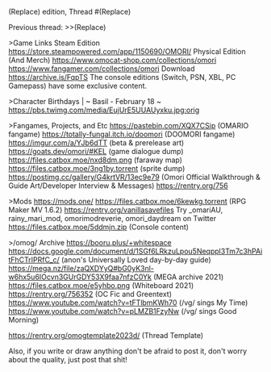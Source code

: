 (Replace) edition, Thread #(Replace)

Previous thread: >>(Replace)

\>Game Links
Steam Edition
https://store.steampowered.com/app/1150690/OMORI/
Physical Edition (And Merch)
https://www.omocat-shop.com/collections/omori
https://www.fangamer.com/collections/omori
Download
https://archive.is/FqpTS
The console editions (Switch, PSN, XBL, PC Gamepass) have some exclusive content.

\>Character Birthdays | ~ Basil - February 18 ~
https://pbs.twimg.com/media/EujUrE5UUAUyxku.jpg:orig

\>Fangames, Projects, and Etc
https://pastebin.com/XQX7CSip (OMARIO fangame)
https://totally-fungal.itch.io/doomori (DOOMORI fangame)
https://imgur.com/a/YJb6dTT (beta & prerelease art)
https://goats.dev/omori/#KEL (game dialogue dump)
https://files.catbox.moe/nxd8dm.png (faraway map)
https://files.catbox.moe/3ng1by.torrent (sprite dump)
https://postimg.cc/gallery/G4krtVR/13ec9e79 (Omori Official Walkthrough & Guide Art/Developer Interview & Messages)
https://rentry.org/756

\>Mods
https://mods.one/
https://files.catbox.moe/6kewkg.torrent (RPG Maker MV 1.6.2)
https://rentry.org/vanillasavefiles
Try \_omariAU, rainy_mari_mod, omorimodreverie, omori_daydream on Twitter
https://files.catbox.moe/5ddmjn.zip (Console content)

\>/omog/ Archive
https://booru.plus/+whitespace
https://docs.google.com/document/d/1SGf6LRkzuLpou5Neqppl3Tm7c3hPAitFhCTrIPRfC_c/ (anon's Universally Loved day-by-day guide)
https://mega.nz/file/zaQXDYyQ#bG0yK3nl-w6hx5u6IOcvn3GUrGDY53X9faa7nfzC0Yk (MEGA archive 2021)
https://files.catbox.moe/e5yhbo.png (Whiteboard 2021)
https://rentry.org/756352 (OC Fic and Greentext)
https://www.youtube.com/watch?v=tFTlbmKWh70 (/vg/ sings My Time)
https://www.youtube.com/watch?v=pLMZB1FzyNw (/vg/ sings Good Morning)

https://rentry.org/omogtemplate2023d/ (Thread Template)

Also, if you write or draw anything don't be afraid to post it, don't worry about the quality, just post that shit!